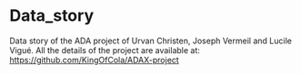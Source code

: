# Data_story

Data story of the ADA project of Urvan Christen, Joseph Vermeil and Lucile Vigué. All the details of the project are available at: https://github.com/KingOfCola/ADAX-project
